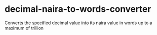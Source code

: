 # decimal-naira-to-words-converter
Converts the specified decimal value into its naira value in words up to a maximum of trillion
